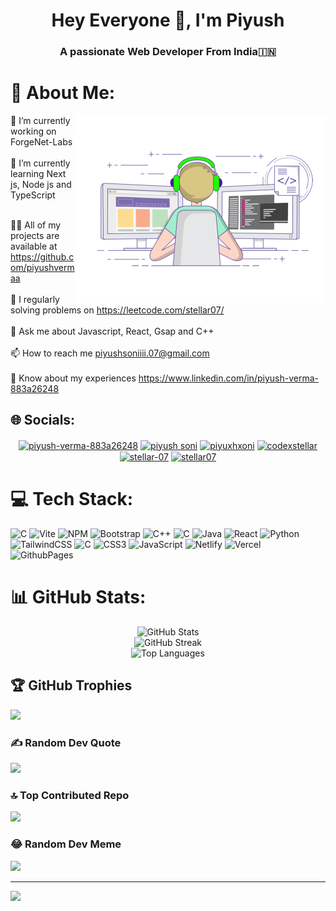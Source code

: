 <h1 align="center">Hey Everyone 👋, I'm Piyush</h1>
<h3 align="center">A passionate Web Developer  From India🇮🇳</h3>



# 💫 About Me:
<img align="right" alt="Coding" width="400" src="https://raw.githubusercontent.com/devSouvik/devSouvik/master/gif3.gif">
🔭 I’m currently working on ForgeNet-Labs<br><br>🌱 I’m currently learning Next js, Node js and TypeScript<br>

<br>👨‍💻 All of my projects are available at https://github.com/piyushvermaa<br><br>📝 I regularly solving problems on https://leetcode.com/stellar07/<br><br>💬 Ask me about Javascript, React, Gsap and C++<br><br>📫 How to reach me piyushsoniiii.07@gmail.com<br><br>📄 Know about my experiences https://www.linkedin.com/in/piyush-verma-883a26248


## 🌐 Socials:

<p align="center">
<a href="https://linkedin.com/in/piyush-verma-883a26248" target="blank"><img align="center" src="https://raw.githubusercontent.com/rahuldkjain/github-profile-readme-generator/master/src/images/icons/Social/linked-in-alt.svg" alt="piyush-verma-883a26248" height="30" width="40" /></a>
<a href="https://fb.com/piyush soni" target="blank"><img align="center" src="https://raw.githubusercontent.com/rahuldkjain/github-profile-readme-generator/master/src/images/icons/Social/facebook.svg" alt="piyush soni" height="30" width="40" /></a>
<a href="https://instagram.com/piyuxhxoni" target="blank"><img align="center" src="https://raw.githubusercontent.com/rahuldkjain/github-profile-readme-generator/master/src/images/icons/Social/instagram.svg" alt="piyuxhxoni" height="30" width="40" /></a>
<a href="https://www.codechef.com/users/codexstellar" target="blank"><img align="center" src="https://cdn.jsdelivr.net/npm/simple-icons@3.1.0/icons/codechef.svg" alt="codexstellar" height="30" width="40" /></a>
<a href="https://codeforces.com/profile/stellar-07" target="blank"><img align="center" src="https://raw.githubusercontent.com/rahuldkjain/github-profile-readme-generator/master/src/images/icons/Social/codeforces.svg" alt="stellar-07" height="30" width="40" /></a>
<a href="https://www.leetcode.com/stellar07" target="blank"><img align="center" src="https://raw.githubusercontent.com/rahuldkjain/github-profile-readme-generator/master/src/images/icons/Social/leet-code.svg" alt="stellar07" height="30" width="40" /></a>
</p>

# 💻 Tech Stack:
![C](https://img.shields.io/badge/c-%2300599C.svg?style=for-the-badge&logo=c&logoColor=white) ![Vite](https://img.shields.io/badge/vite-%23646CFF.svg?style=for-the-badge&logo=vite&logoColor=white) ![NPM](https://img.shields.io/badge/NPM-%23CB3837.svg?style=for-the-badge&logo=npm&logoColor=white) ![Bootstrap](https://img.shields.io/badge/bootstrap-%238511FA.svg?style=for-the-badge&logo=bootstrap&logoColor=white) ![C++](https://img.shields.io/badge/c++-%2300599C.svg?style=for-the-badge&logo=c%2B%2B&logoColor=white) ![C](https://img.shields.io/badge/c-%2300599C.svg?style=for-the-badge&logo=c&logoColor=white) ![Java](https://img.shields.io/badge/java-%23ED8B00.svg?style=for-the-badge&logo=openjdk&logoColor=white) ![React](https://img.shields.io/badge/react-%2320232a.svg?style=for-the-badge&logo=react&logoColor=%2361DAFB) ![Python](https://img.shields.io/badge/python-3670A0?style=for-the-badge&logo=python&logoColor=ffdd54) ![TailwindCSS](https://img.shields.io/badge/tailwindcss-%2338B2AC.svg?style=for-the-badge&logo=tailwind-css&logoColor=white) ![C](https://img.shields.io/badge/c-%2300599C.svg?style=for-the-badge&logo=c&logoColor=white) ![CSS3](https://img.shields.io/badge/css3-%231572B6.svg?style=for-the-badge&logo=css3&logoColor=white) ![JavaScript](https://img.shields.io/badge/javascript-%23323330.svg?style=for-the-badge&logo=javascript&logoColor=%23F7DF1E) ![Netlify](https://img.shields.io/badge/netlify-%23000000.svg?style=for-the-badge&logo=netlify&logoColor=#00C7B7) ![Vercel](https://img.shields.io/badge/vercel-%23000000.svg?style=for-the-badge&logo=vercel&logoColor=white) ![GithubPages](https://img.shields.io/badge/github%20pages-121013?style=for-the-badge&logo=github&logoColor=white)
# 📊 GitHub Stats:
<div align="center">
    <img src="https://github-readme-stats.vercel.app/api?username=piyushvermaa&theme=react&hide_border=false&include_all_commits=true&count_private=true" alt="GitHub Stats" />
    <br/>
    <img src="https://github-readme-streak-stats.herokuapp.com/?user=piyushvermaa&theme=react&hide_border=false" alt="GitHub Streak" />
    <br/>
    <img src="https://github-readme-stats.vercel.app/api/top-langs/?username=piyushvermaa&theme=react&hide_border=false&include_all_commits=true&count_private=true&layout=compact" alt="Top Languages" />
</div>


## 🏆 GitHub Trophies
![](https://github-profile-trophy.vercel.app/?username=piyushvermaa&theme=onedark&no-frame=false&no-bg=false&margin-w=4)

### ✍️ Random Dev Quote
![](https://quotes-github-readme.vercel.app/api?type=horizontal&theme=radical)

### 🔝 Top Contributed Repo
![](https://github-contributor-stats.vercel.app/api?username=piyushvermaa&limit=5&theme=onedark&combine_all_yearly_contributions=true)

### 😂 Random Dev Meme
<img src='https://randommeme-five.vercel.app/' style="height: 400px;"/>

---
[![](https://visitcount.itsvg.in/api?id=piyushvermaa&icon=4&color=0)](https://visitcount.itsvg.in)


